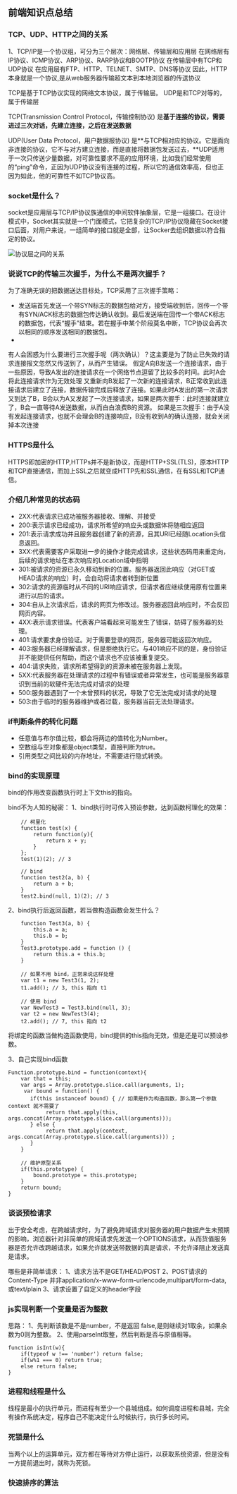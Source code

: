 ## 前端知识点总结

### TCP、UDP、HTTP之间的关系

1、TCP/IP是一个协议组，可分为三个层次：网络层、传输层和应用层
在网络层有IP协议、ICMP协议、ARP协议、RARP协议和BOOTP协议
在传输层中有TCP和UDP协议
在应用层有FTP、HTTP、TELNET、SMTP、DNS等协议
因此，HTTP本身就是一个协议,是从web服务器传输超文本到本地浏览器的传送协议

TCP是基于TCP协议实现的网络文本协议，属于传输层。
UDP是和TCP对等的，属于传输层

TCP(Transmission Control Protocol，传输控制协议) 是**基于连接的协议，需要进过三次对话，先建立连接，之后在发送数据**

UDP(User Data Protocol，用户数据报协议) 是**与TCP相对应的协议。它是面向非连接的协议，它不与对方建立连接，而是直接将数据包发送过去，**UDP适用于一次只传送少量数据，对可靠性要求不高的应用环境，比如我们经常使用的“ping”命令，正因为UDP协议没有连接的过程，所以它的通信效率高，但也正因为如此，他的可靠性不如TCP协议高。

### socket是什么？

socket是应用层与TCP/IP协议族通信的中间软件抽象层，它是一组接口。在设计模式中，Socket其实就是一个门面模式，它把复杂的TCP/IP协议隐藏在Socket接口后面，对用户来说，一组简单的接口就是全部，让Socker去组织数据以符合指定的协议。

![协议层之间的关系](http://zh.mweb.im/asset/img/set-up-git.gif)

### 说说TCP的传输三次握手，为什么不是两次握手？

为了准确无误的把数据送达目标处，TCP采用了三次握手策略：

*
	发送端首先发送一个带SYN标志的数据包给对方，接受端收到后，回传一个带有SYN/ACK标志的数据包传达确认收到。最后发送端在回传一个带ACK标志的数据包，代表“握手”结束。若在握手中某个阶段莫名中断，TCP协议会再次以相同的顺序发送相同的数据包。
*

有人会困惑为什么要进行三次握手呢（两次确认）？这主要是为了防止已失效的请求连接报文忽然又传送到了，从而产生错误。
假定A向B发送一个连接请求，由于一些原因，导致A发出的连接请求在一个网络节点逗留了比较多的时间。此时A会将此连接请求作为无效处理 又重新向B发起了一次新的连接请求，B正常收到此连接请求后建立了连接，数据传输完成后释放了连接。如果此时A发出的第一次请求又到达了B，B会以为A又发起了一次连接请求，如果是两次握手：此时连接就建立了，B会一直等待A发送数据，从而白白浪费B的资源。 如果是三次握手：由于A没有发起连接请求，也就不会理会B的连接响应，B没有收到A的确认连接，就会关闭掉本次连接

### HTTPS是什么

HTTPS即加密的HTTP,HTTPs并不是新协议，而是HTTP+SSL(TLS)，原本HTTP和TCP直接通信，而加上SSL之后就变成HTTP先和SSL通信，在有SSL和TCP通信。


### 介绍几种常见的状态码
* 2XX:代表请求已成功被服务器接收、理解、并接受
* 200:表示请求已经成功，请求所希望的响应头或数据体将随相应返回
* 201:表示请求成功并且服务器创建了新的资源，且其URI已经随Location头信息返回。
* 3XX:代表需要客户采取进一步的操作才能完成请求，这些状态码用来重定向，后续的请求地址在本次响应的Location域中指明
* 301:被请求的资源已永久移动到新的位置。服务器返回此响应（对GET或HEAD请求的响应）时，会自动将请求者转到新位置
* 302:请求的资源临时从不同的URI响应请求，但请求者应继续使用原有位置来进行以后的请求。
* 304:自从上次请求后，请求的网页为修改过。服务器返回此响应时，不会反回网页内容。
* 4XX:表示请求错误。代表客户端看起来可能发生了错误，妨碍了服务器的处理。
* 401:请求要求身份验证。对于需要登录的网页，服务器可能返回次响应。
* 403:服务器已经理解请求，但是拒绝执行它。与401响应不同的是，身份验证并不能提供任何帮助，而这个请求也不应该被重复提交。
* 404:请求失败，请求所希望得到的资源未被在服务器上发现。
* 5XX:代表服务器在处理请求的过程中有错误或者异常发生，也可能是服务器意识到当前的软硬件无法完成对请求的处理
* 500:服务器遇到了一个未曾预料的状况，导致了它无法完成对请求的处理
* 503:由于临时的服务器维护或者过载，服务器当前无法处理请求。



### if判断条件的转化问题

* 任意值与布尔值比较，都会将两边的值转化为Number。
* 空数组与空对象都是object类型，直接判断为true。
* 引用类型之间比较的内存地址，不需要进行隐式转换。

### bind的实现原理

bind的作用改变函数执行时上下文this的指向。

bind不为人知的秘密：
1、bind执行时可传入预设参数，达到函数柯理化的效果：
```
	// 柯里化
	function test(x) {
	    return function(y){
	        return x + y;
	    }
	};
	test(1)(2); // 3

	// bind
	function test2(a, b) {
	    return a + b;
	}
	test2.bind(null, 1)(2); // 3
```
2、bind执行后返回函数，若当做构造函数会发生什么？
```
	function Test3(a, b) {
	    this.a = a;
	    this.b = b;
	}
	Test3.prototype.add = function () {
	    return this.a + this.b;
	}

	// 如果不用 bind，正常来说这样处理
	var t1 = new Test3(1, 2);
	t1.add(); // 3, this 指向 t1

	// 使用 bind
	var NewTest3 = Test3.bind(null, 3);
	var t2 = new NewTest3(4);
	t2.add(); // 7, this 指向 t2
```
将绑定的函数当做构造函数使用，bind提供的this指向无效，但是还是可以预设参数。

3、自己实现bind函数
```
Function.prototype.bind = function(context){
	var that = this;
	var args = Array.prototype.slice.call(arguments, 1);
	 var bound = function() {
       if(this instanceof bound) { // 如果是作为构造函数，那么第一个参数 context 就不需要了
            return that.apply(this, args.concat(Array.prototype.slice.call(arguments)));
       } else {
            return that.apply(context, args.concat(Array.prototype.slice.call(arguments))) ;
       }
    }

    // 维护原型关系
    if(this.prototype) {
        bound.prototype = this.prototype;
    }
    return bound;
}
```
### 谈谈预检请求

出于安全考虑，在跨越请求时，为了避免跨域请求对服务器的用户数据产生未预期的影响，浏览器针对非简单的跨域请求先发送一个OPTIONS请求，从而货值服务器是否允许改跨越请求，如果允许就发送带数据的真是请求，不允许泽阻止发送真是请求。

哪些是非简单请求：
1、请求方法不是GET/HEAD/POST
2、POST请求的Content-Type 并非application/x-www-form-urlencode,multipart/form-data,或text/plain
3、请求设置了自定义的header字段

### js实现判断一个变量是否为整数

思路：
1、先判断该数是不是number，不是返回 false,是则继续对1取余，如果余数为0则为整数。
2、使用parseInt取整，然后判断是否与原值相等。

```
function isInt(w){
	if(typeof w !== 'number') return false;
	if(w%1 === 0) return true;
	else return false;
}
```

### 进程和线程是什么

线程是最小的执行单元，而进程有至少一个县城组成。如何调度进程和县城，完全有操作系统决定，程序自己不能决定什么时候执行，执行多长时间。

### 死锁是什么
当两个以上的运算单元，双方都在等待对方停止运行，以获取系统资源，但是没有一方提前退出时，就称为死锁。


### 快速排序的算法
